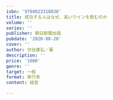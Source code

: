 ```yaml
---
isbn: '9784023318830'
title: 成功する人はなぜ、高いワインを飲むのか
volume: ''
series: ''
publisher: 朝日新聞出版
pubdate: '2020-08-20'
cover: ''
author: 渋谷康弘／著
description: ''
price: '1600'
genre: ''
target: 一般
format: 単行本
content: 経営

---
```


